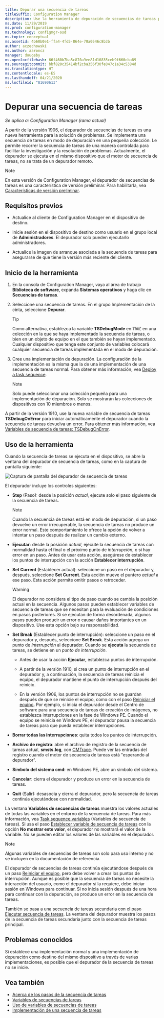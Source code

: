 ```yaml
---
title: Depurar una secuencia de tareas
titleSuffix: Configuration Manager
description: Use la herramienta de depuración de secuencias de tareas para solucionar los problemas de una secuencia de tareas.
ms.date: 11/29/2019
ms.prod: configuration-manager
ms.technology: configmgr-osd
ms.topic: conceptual
ms.assetid: 4b60b0e1-ffa4-4fd5-864e-70a0546c8b3b
author: aczechowski
ms.author: aaroncz
manager: dougeby
ms.openlocfilehash: 66f460b7ba5c870a9ee81d10835ceb9f660cba89
ms.sourcegitcommit: bbf820c35414bf2cba356f30fe047c1a34c5384d
ms.translationtype: HT
ms.contentlocale: es-ES
ms.lasthandoff: 04/21/2020
ms.locfileid: "81690613"
---
```

# <a name="debug-a-task-sequence"></a>Depurar una secuencia de tareas

*Se aplica a: Configuration Manager (rama actual)*

<!--3612274-->

A partir de la versión 1906, el depurador de secuencias de tareas es una nueva herramienta para la solución de problemas. Se implementa una secuencia de tareas en modo de depuración en una pequeña colección. Le permite recorrer la secuencia de tareas de una manera controlada para facilitar la investigación y la resolución de problemas. Actualmente, el depurador se ejecuta en el mismo dispositivo que el motor de secuencia de tareas, no se trata de un depurador remoto.

> [!Note]  
> En esta versión de Configuration Manager, el depurador de secuencias de tareas es una característica de versión preliminar. Para habilitarla, vea [Características de versión preliminar](../../core/servers/manage/pre-release-features.md).  


## <a name="prerequisites"></a>Requisitos previos

- Actualice al cliente de Configuration Manager en el dispositivo de destino.

- Inicie sesión en el dispositivo de destino como usuario en el grupo local de **Administradores**. El depurador solo pueden ejecutarlo administradores.

- Actualice la imagen de arranque asociada a la secuencia de tareas para asegurarse de que tiene la versión más reciente del cliente.


## <a name="start-the-tool"></a>Inicio de la herramienta

1. En la consola de Configuration Manager, vaya al área de trabajo **Biblioteca de software**, expanda **Sistemas operativos** y haga clic en **Secuencias de tareas**.

1. Seleccione una secuencia de tareas. En el grupo Implementación de la cinta, seleccione **Depurar**.

    > [!Tip]  
    > Como alternativa, establezca la variable **TSDebugMode** en `TRUE` en una colección en la que se haya implementado la secuencia de tareas, o bien en un objeto de equipo en el que también se hayan implementado. Cualquier dispositivo que tenga este conjunto de variables colocará cualquier secuencia de tareas implementada en el modo de depuración.

1. Cree una implementación de depuración. La configuración de la implementación es la misma que la de una implementación de una secuencia de tareas normal. Para obtener más información, vea [Deploy a task sequence](deploy-a-task-sequence.md#process).

    > [!Note]  
    > Solo puede seleccionar una colección pequeña para una implementación de depuración. Solo se mostrarán las colecciones de dispositivos con 10 miembros o menos.

A partir de la versión 1910, use la nueva variable de secuencia de tareas **TSDebugOnError** para iniciar automáticamente el depurador cuando la secuencia de tareas devuelva un error.<!-- 5012536 --> Para obtener más información, vea [Variables de secuencia de tareas: TSDebugOnError](../understand/task-sequence-variables.md#TSDebugOnError).

## <a name="use-the-tool"></a>Uso de la herramienta

Cuando la secuencia de tareas se ejecuta en el dispositivo, se abre la ventana del depurador de secuencia de tareas, como en la captura de pantalla siguiente:

![Captura de pantalla del depurador de secuencia de tareas](media/3612274-tsdebug.png)

El depurador incluye los controles siguientes:

- **Step** (Paso): desde la posición *actual*, ejecute solo el paso siguiente de la secuencia de tareas.  

    > [!Note]  
    > Cuando la secuencia de tareas está en modo de depuración, si un paso devuelve un error irrecuperable, la secuencia de tareas no produce un error normal. Este comportamiento le ofrece la opción de volver a intentar un paso después de realizar un cambio externo.

- **Ejecutar**: desde la posición *actual*, ejecute la secuencia de tareas con normalidad hasta el final o el próximo punto de *interrupción*, o si hay error en un paso. Antes de usar esta acción, asegúrese de establecer los puntos de interrupción con la acción **Establecer interrupción**.

- **Set Current** (Establecer actual): seleccione un paso en el depurador y, después, seleccione **Set Current**. Esta acción mueve el puntero *actual* a ese paso. Esta acción permite omitir pasos o retroceder.  

    > [!Warning]  
    > El depurador no considera el tipo de paso cuando se cambia la posición actual en la secuencia. Algunos pasos pueden establecer variables de secuencia de tareas que se necesitan para la evaluación de condiciones en pasos posteriores. Si se ejecutan de forma desordenada, algunos pasos pueden producir un error o causar daños importantes en un dispositivo. Use esta opción bajo su responsabilidad.  

- **Set Break** (Establecer punto de interrupción): seleccione un paso en el depurador y, después, seleccione **Set Break**. Esta acción agrega un punto de *interrupción* al depurador. Cuando se **ejecuta** la secuencia de tareas, se detiene en un *punto de interrupción*.  

    - Antes de usar la acción **Ejecutar**, establezca puntos de interrupción.

    - A partir de la versión 1910, si crea un punto de interrupción en el depurador y, a continuación, la secuencia de tareas reinicia el equipo, el depurador mantiene el punto de interrupción después del reinicio.<!-- 5012509 -->

    - En la versión 1906, los puntos de interrupción no se guardan después de que se reinicie el equipo, como con el paso [Reiniciar el equipo](../understand/task-sequence-steps.md#BKMK_RestartComputer). Por ejemplo, si inicia el depurador desde el Centro de software para una secuencia de tareas de creación de imágenes, no establezca interrupciones en la fase de Windows PE. Cuando el equipo se reinicia en Windows PE, el depurador pausa la secuencia de tareas para que pueda establecer interrupciones.

- **Borrar todas las interrupciones**: quita todos los puntos de interrupción.

- **Archivo de registro**: abre el archivo de registro de la secuencia de tareas actual, **smsts.log**, con [CMTrace](../../core/support/cmtrace.md). Puede ver las entradas del registro cuando el motor de secuencia de tareas está "esperando al depurador".

- **Símbolo del sistema cmd**: en Windows PE, abre un símbolo del sistema.

- **Cancelar**: cierra el depurador y produce un error en la secuencia de tareas.

- **Quit** (Salir): desasocia y cierra el depurador, pero la secuencia de tareas continúa ejecutándose con normalidad.

La ventana **Variables de secuencias de tareas** muestra los valores actuales de todas las variables en el entorno de la secuencia de tareas. Para más información, vea [Task sequence variables](../understand/task-sequence-variables.md) (Variables de secuencia de tareas). Si usa el paso [Establecer variable de secuencia de tareas](../understand/task-sequence-steps.md#BKMK_SetTaskSequenceVariable) con la opción **No mostrar este valor**, el depurador no mostrará el valor de la variable. No se pueden editar los valores de las variables en el depurador.

> [!Note]
> Algunas variables de secuencias de tareas son solo para uso interno y no se incluyen en la documentación de referencia.

El depurador de secuencias de tareas continúa ejecutándose después de un paso [Reiniciar el equipo](../understand/task-sequence-steps.md#BKMK_RestartComputer), pero debe volver a crear los puntos de interrupción. Aunque es posible que la secuencia de tareas no necesite la interacción del usuario, como el depurador sí la requiere, debe iniciar sesión en Windows para continuar. Si no inicia sesión después de una hora para continuar con la depuración, se produce un error en la secuencia de tareas.

También se pasa a una secuencia de tareas secundaria con el paso [Ejecutar secuencia de tareas](../understand/task-sequence-steps.md#child-task-sequence). La ventana del depurador muestra los pasos de la secuencia de tareas secundaria junto con la secuencia de tareas principal.


## <a name="known-issues"></a>Problemas conocidos

Si establece una implementación normal y una implementación de depuración como destino del mismo dispositivo a través de varias implementaciones, es posible que el depurador de la secuencia de tareas no se inicie.


## <a name="see-also"></a>Vea también

- [Acerca de los pasos de la secuencia de tareas](../understand/task-sequence-steps.md)
- [Variables de secuencias de tareas](../understand/task-sequence-variables.md)
- [Uso de variables de secuencias de tareas](../understand/using-task-sequence-variables.md)
- [Implementación de una secuencia de tareas](deploy-a-task-sequence.md)
